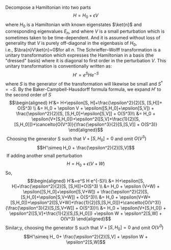 Decompose a Hamiltonian into two parts
$$H=H_0+\epsilon V$$
where $H_0$ is a Hamiltonian with known eigenstates $\ket{n}$ and corresponding eigenvalues $E_n$, and where $V$ is a small perturbation which is sometimes taken to be time-dependent. And it is assumed without loss of generality that $V$ is purely off-diagonal in the eigenbasis of $H_0$, i.e., $\bra{n}V\ket{n}=0$for all $n$. The Schrieffer–Wolff transformation is a unitary transformation which expresses the Hamiltonian in a basis (the "dressed" basis) where it is diagonal to first order in the perturbation $V$. This unitary transformation is conventionally written as:
$$H'=e^S H e^{-S}$$where $S$ is the generator of the transformation will likewise be small and $S^{\dagger} = -S$. By the Baker-Campbell-Hausdorff formula formula, we expand $H'$ to the second order of $S$
$$\begin{aligned}
H'&= H+\epsilon[S, H]+\frac{\epsilon^2}{2}[S, [S,H]]+ O(S^3) \\
&= H_0 + \epsilon V + \epsilon([S,H_0]+\epsilon[S,V]) + \frac{\epsilon^2}{2}[S, [S,H_0]+\epsilon[S,V]] + O(S^3)\\
&= H_0 + \epsilon(V+[S,H_0])+\epsilon^2([S,V]+\frac{1}{2}[S,[S,H_0]])+\cancelto{O(V^3)}{\frac{\epsilon^3}{2}[S,[S,V]] + O(S^3)}
\end{aligned}$$
 Choosing the generator S such that $V+[S,H_0]=0$ and omit $O(V^3)$
 $$H'\simeq H_0 + \frac{\epsilon^2}{2}[S,V]$$
 If adding another small perturbation
 $$H=H_0+\epsilon (V+W)$$
So,
$$\begin{aligned}
H'&=e^S H e^{-S}\\
&= H+\epsilon[S, H]+\frac{\epsilon^2}{2}[S, [S,H]]+O(S^3) \\
&= H_0 + \epsilon (V+W) + \epsilon([S,H_0]+\epsilon[S,V+W]) + \frac{\epsilon^2}{2}[S, [S,H_0]+\epsilon[S,V+W]] + O(S^3)\\
&= H_0 + \epsilon(V+W+[S,H_0])+\epsilon^2([S,V+W]+\frac{1}{2}[S,[S,H_0]])+\cancelto{O(V^3)}{\frac{\epsilon^3}{2}[S,[S,V+W]] + O(S^3)}\\
&= H_0 + \epsilon(V+[S,H_0]) + \epsilon^2([S,V]+\frac{1}{2}[S,[S,H_0]]) +\epsilon W + \epsilon^2[S,W] + O(V^3)
\end{aligned}$$
Sinilar;y, choosing the generator S such that $V+[S,H_0]=0$ and omit $O(V^3)$
$$H'\simeq H_ 0+ \frac{\epsilon^2}{2}[S,V] + \epsilon W + \epsilon^2[S,W]$$